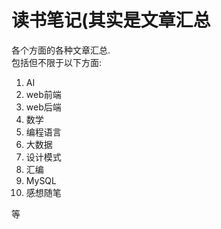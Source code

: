 # 读书笔记(其实是文章汇总

各个方面的各种文章汇总.  
包括但不限于以下方面:

1. AI
2. web前端
3. web后端
4. 数学
5. 编程语言
6. 大数据
7. 设计模式
8. 汇编
9. MySQL
10. 感想随笔

等
